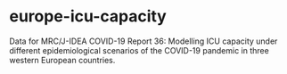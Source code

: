 # europe-icu-capacity
Data for MRC/J-IDEA COVID-19 Report 36: Modelling ICU capacity under different epidemiological scenarios of the COVID-19 pandemic in three western European countries.
